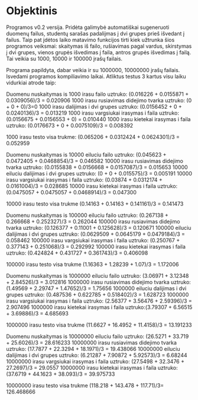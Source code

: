 # Objektinis
Programos v0.2 versija.
Pridėta galimybė automatiškai sugeneruoti duomenų failus, studentų sarašas padalijmas į dvi grupes prieš išvedant į failus. Taip pat įdėtos laiko matavimo funkcijos tirti kiek užtrunka šios programos veiksmai: skaitymas iš failo, rušiavimas pagal vardus, skirstymas į dvi grupes, vienos grupės išvedimas į faila, antros grupės išvedimas į failą. Tai veikia su 1000, 10000 ir 100000 įrašų failais.

Programa papildyta, dabar veikia ir su 1000000, 10000000 įrašų failais. Isvedami programos kompiliavimo laikai. Atliktus testus 3 kartus visu laiku vidurkiai atrode taip:

Duomenu nuskaitymas is 1000 irasu failo uztruko: (0.016226 + 0.0155871 + 0.0309056)/3 = 0.020906
1000 irasu rusiavimas didejimo tvarka uztruko: (0 + 0 + 0)/3=0
1000 irasu dalijimas i dvi grupes uztruko: (0.0156452 + 0 + 0.0240136)/3 = 0.013219
1000 irasu vargsiukai irasymas i faila uztruko: (0.0156675 + 0.0156553 + 0) = 0.010440
1000 irasu kietekai irasymas i faila uztruko: (0.0176673 + 0 + 0.0075109)/3 = 0.008392

1000 irasu testo visa trukme: (0.065206 + 0.0312424 + 0.0624301)/3 = 0.052959

Duomenu nuskaitymas is 10000 eiluciu failo uztruko: (0.045623 + 0.0472405 + 0.0468854)/3 = 0.046582
10000 irasu rusiavimas didejimo tvarka uztruko: (0.0155838 + 0.0156668 + 0.0157087)/3 = 0.015653
10000 eiluciu dalijimas i dvi grupes uztruko: (0 + 0 + 0.015575)/3 = 0.005191
10000 irasu vargsiukai irasymas i faila uztruko: (0.03874 + 0.0312174 + 0.0161004)/3 = 0.028685
10000 irasu kietekai irasymas i faila uztruko: (0.0475057 + 0.0475057 + 0.0468914)/3 = 0.047300

10000 irasu testo visa trukme (0.14163 + 0.14163 + 0.141161)/3 = 0.141473

Duomenu nuskaitymas is 100000 eiluciu failo uztruko: (0.267138 + 0.266668 + 0.252327)/3 = 0.262044
100000 irasu rusiavimas didejimo tvarka uztruko: (0.126377 + 0.11001 + 0.125628)/3 = 0.120671
100000 eiluciu dalijimas i dvi grupes uztruko: (0.0629509 + 0.0645179 + 0.0479184)/3 = 0.058462
100000 irasu vargsiukai irasymas i faila uztruko: (0.250767 + 0.377143 + 0.251068)/3 = 0.292992
100000 irasu kietekai irasymas i faila uztruko: (0.424824 + 0.431727 + 0.361743)/3 = 0.406098

100000 irasu testo visa trukme (1.16363 + 1.28239 + 1.07)/3 = 1.172006

Duomenu nuskaitymas is 1000000 eiluciu failo uztruko: (3.06971 + 3.12348 + 2.84526)/3 = 3.012816
1000000 irasu rusiavimas didejimo tvarka uztruko: (1.49569 + 2.29747 + 1.47652)/3 = 1.75656
1000000 eiluciu dalijimas i dvi grupes uztruko: (0.487536 + 0.622785 + 0.518402)/3 = 1.628723
1000000 irasu vargsiukai irasymas i faila uztruko: (2.56377 + 3.56476 + 2.59396)/3 = 2.907496
1000000 irasu kietekai irasymas i faila uztruko:(3.79307 + 6.56515 + 3.69886)/3 = 4.685693

1000000 irasu testo visa trukme (11.6627 + 16.4952 + 11.4158)/3 = 13.191233

Duomenu nuskaitymas is 10000000 eiluciu failo uztruko: (26.5271 + 33.719 + 25.6026)/3 = 28.616233
10000000 irasu rusiavimas didejimo tvarka uztruko: (17.7877 + 22.3294 + 18.1971)/3 = 19.438066
10000000 eiluciu dalijimas i dvi grupes uztruko: (6.21287 + 7.90872 + 5.92573)/3 = 6.68244
10000000 irasu vargsiukai irasymas i faila uztruko: (27.5498 + 32.3476 + 27.2697)/3 = 29.0557
10000000 irasu kietekai irasymas i faila uztruko: (37.6719 + 44.1623 + 38.093)/3 = 39.975733

10000000 irasu testo visa trukme (118.218 + 143.478 + 117.71)/3= 126.468666


